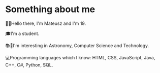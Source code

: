 # Something about me

👋🏻Hello there, I'm Mateusz and I'm 19.

🎓I'm a student.

📚📖I'm interesting in Astronomy, Computer Science and Technology.

💻Programming languages which I know: HTML, CSS, JavaScript, Java, C++, C#, Python, SQL.
